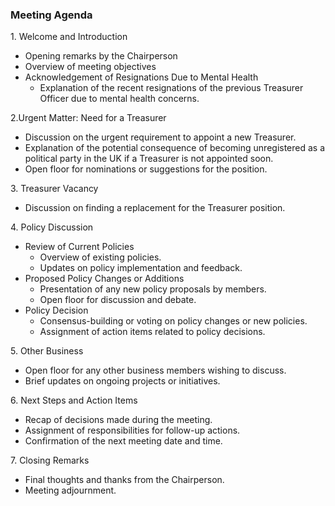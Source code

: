 ### Meeting Agenda

1\. Welcome and Introduction

* Opening remarks by the Chairperson  
* Overview of meeting objectives  
* Acknowledgement of Resignations Due to Mental Health  
  * Explanation of the recent resignations of the previous Treasurer Officer due to mental health concerns.

2.Urgent Matter: Need for a Treasurer

* Discussion on the urgent requirement to appoint a new Treasurer.  
* Explanation of the potential consequence of becoming unregistered as a political party in the UK if a Treasurer is not appointed soon.  
* Open floor for nominations or suggestions for the position.

3\. Treasurer Vacancy

* Discussion on finding a replacement for the Treasurer position. 

4\. Policy Discussion

* Review of Current Policies  
  * Overview of existing policies.  
  * Updates on policy implementation and feedback.  
* Proposed Policy Changes or Additions  
  * Presentation of any new policy proposals by members.  
  * Open floor for discussion and debate.  
* Policy Decision  
  * Consensus-building or voting on policy changes or new policies.  
  * Assignment of action items related to policy decisions.

5\. Other Business

* Open floor for any other business members wishing to discuss.  
* Brief updates on ongoing projects or initiatives.

6\. Next Steps and Action Items

* Recap of decisions made during the meeting.  
* Assignment of responsibilities for follow-up actions.  
* Confirmation of the next meeting date and time.

7\. Closing Remarks

* Final thoughts and thanks from the Chairperson.  
* Meeting adjournment.